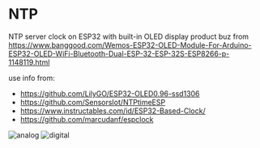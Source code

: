 # NTP
NTP server clock on ESP32 with built-in OLED display
product buz from https://www.banggood.com/Wemos-ESP32-OLED-Module-For-Arduino-ESP32-OLED-WiFi-Bluetooth-Dual-ESP-32-ESP-32S-ESP8266-p-1148119.html


use info from:
- https://github.com/LilyGO/ESP32-OLED0.96-ssd1306
- https://github.com/SensorsIot/NTPtimeESP
- https://www.instructables.com/id/ESP32-Based-Clock/
- https://github.com/marcudanf/espclock

![analog](https://2.bp.blogspot.com/-WL1jAoQIc9U/W6c7PsK7giI/AAAAAAAAXx0/ShixTY6S7w4whyV7UFkh9yO7_Peo-BZHACLcBGAs/s1600/ntp2.JPG)
![digital](https://2.bp.blogspot.com/-jGoV90zyURo/W6c7MR1wgFI/AAAAAAAAXxw/JVnB7wVOPt4Vp1W48fFqOQwaf7tNUkJbwCLcBGAs/s1600/ntp1.JPG)
